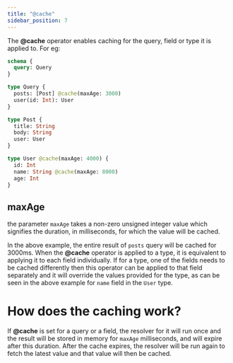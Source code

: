 ```yaml
---
title: "@cache"
sidebar_position: 7
---
```


The **@cache** operator enables caching for the query, field or type it is applied to. For eg:

```graphql
schema {
  query: Query
}

type Query {
  posts: [Post] @cache(maxAge: 3000)
  user(id: Int): User
}

type Post {
  title: String
  body: String
  user: User
}

type User @cache(maxAge: 4000) {
  id: Int
  name: String @cache(maxAge: 8000)
  age: Int
}
```

## maxAge

the parameter `maxAge` takes a non-zero unsigned integer value which signifies the duration, in milliseconds, for which the value will be cached.

In the above example, the entire result of `posts` query will be cached for 3000ms. When the **@cache** operator is applied to a type, it is equivalent to applying it to each field individually. If for a type, one of the fields needs to be cached differently then this operator can be applied to that field separately and it will override the values provided for the type, as can be seen in the above example for `name` field in the `User` type.

# How does the caching work?

If **@cache** is set for a query or a field, the resolver for it will run once and the result will be stored in memory for `maxAge` milliseconds, and will expire after this duration. After the cache expires, the resolver will be run again to fetch the latest value and that value will then be cached.
